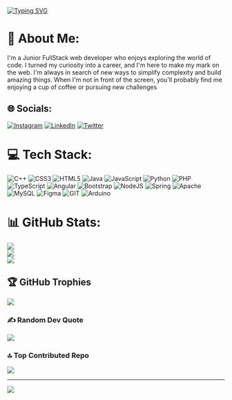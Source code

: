 <a href="https://git.io/typing-svg"><img src="https://readme-typing-svg.demolab.com?font=&weight=900&pause=200&color=CB17EE&center=true&vCenter=true&repeat=false&width=435&lines=Junior+FullStack+web+developer;Desing+UX-UI" alt="Typing SVG" /></a>

# 💫 About Me:
I'm a Junior FullStack web developer who enjoys exploring the world of code. I turned my curiosity into a career, and I'm here to make my mark on the web. I'm always in search of new ways to simplify complexity and build amazing things. When I'm not in front of the screen, you'll probably find me enjoying a cup of coffee or pursuing new challenges


## 🌐 Socials:
 [![Instagram](https://img.shields.io/badge/Instagram-%23E4405F.svg?logo=Instagram&logoColor=white)](https://instagram.com/__agus__nico__) [![LinkedIn](https://img.shields.io/badge/LinkedIn-%230077B5.svg?logo=linkedin&logoColor=white)](https://www.linkedin.com/in/lezcano-agustin) [![Twitter](https://img.shields.io/badge/Twitter-%231DA1F2.svg?logo=Twitter&logoColor=white)](https://twitter.com/@ZomboySoulking) 

# 💻 Tech Stack:
![C++](https://img.shields.io/badge/c++-%2300599C.svg?style=for-the-badge&logo=c%2B%2B&logoColor=white) ![CSS3](https://img.shields.io/badge/css3-%231572B6.svg?style=for-the-badge&logo=css3&logoColor=white) ![HTML5](https://img.shields.io/badge/html5-%23E34F26.svg?style=for-the-badge&logo=html5&logoColor=white) ![Java](https://img.shields.io/badge/java-%23ED8B00.svg?style=for-the-badge&logo=java&logoColor=white) ![JavaScript](https://img.shields.io/badge/javascript-%23323330.svg?style=for-the-badge&logo=javascript&logoColor=%23F7DF1E) ![Python](https://img.shields.io/badge/python-3670A0?style=for-the-badge&logo=python&logoColor=ffdd54) ![PHP](https://img.shields.io/badge/php-%23777BB4.svg?style=for-the-badge&logo=php&logoColor=white) ![TypeScript](https://img.shields.io/badge/typescript-%23007ACC.svg?style=for-the-badge&logo=typescript&logoColor=white) ![Angular](https://img.shields.io/badge/angular-%23DD0031.svg?style=for-the-badge&logo=angular&logoColor=white) ![Bootstrap](https://img.shields.io/badge/bootstrap-%23563D7C.svg?style=for-the-badge&logo=bootstrap&logoColor=white) ![NodeJS](https://img.shields.io/badge/node.js-6DA55F?style=for-the-badge&logo=node.js&logoColor=white) ![Spring](https://img.shields.io/badge/spring-%236DB33F.svg?style=for-the-badge&logo=spring&logoColor=white) ![Apache](https://img.shields.io/badge/apache-%23D42029.svg?style=for-the-badge&logo=apache&logoColor=white) ![MySQL](https://img.shields.io/badge/mysql-%2300f.svg?style=for-the-badge&logo=mysql&logoColor=white) 	![Figma](https://img.shields.io/badge/figma-%23F24E1E.svg?style=for-the-badge&logo=figma&logoColor=white)  ![GIT](https://img.shields.io/badge/Git-fc6d26?style=for-the-badge&logo=git&logoColor=white) ![Arduino](https://img.shields.io/badge/-Arduino-00979D?style=for-the-badge&logo=Arduino&logoColor=white)
# 📊 GitHub Stats:
![](https://github-readme-stats.vercel.app/api?username=nicolezca&theme=radical&hide_border=true&include_all_commits=false&count_private=false)<br/>
![](https://github-readme-streak-stats.herokuapp.com/?user=nicolezca&theme=radical&hide_border=true)<br/>
![](https://github-readme-stats.vercel.app/api/top-langs/?username=nicolezca&theme=radical&hide_border=true&include_all_commits=false&count_private=false&layout=compact)

## 🏆 GitHub Trophies
![](https://github-profile-trophy.vercel.app/?username=nicolezca&theme=radical&no-frame=true&no-bg=true&margin-w=4)

### ✍️ Random Dev Quote
![](https://quotes-github-readme.vercel.app/api?type=horizontal&theme=radical)

### 🔝 Top Contributed Repo
![](https://github-contributor-stats.vercel.app/api?username=nicolezca&limit=5&theme=radical&combine_all_yearly_contributions=true)

---
[![](https://visitcount.itsvg.in/api?id=nicolezca&icon=5&color=10)](https://visitcount.itsvg.in)

<!-- Proudly created with GPRM ( https://gprm.itsvg.in ) -->
